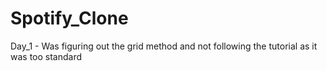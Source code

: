 # Spotify_Clone <br>
Day_1 - Was figuring out the grid method and not following the tutorial as it was too standard
